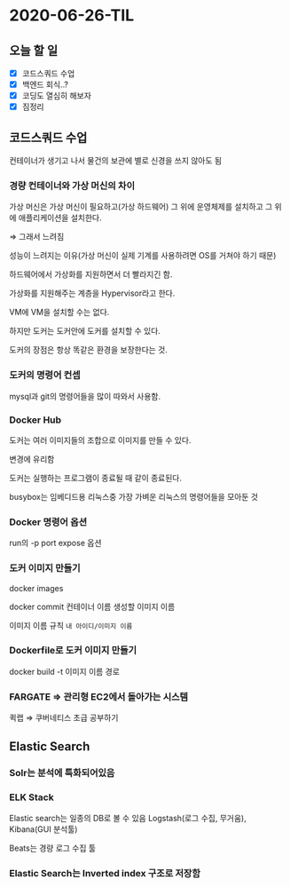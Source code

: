 # 2020-06-26-TIL

## 오늘 할 일

- [x] 코드스쿼드 수업
- [x] 백엔드 회식..?
- [x] 코딩도 열심히 해보자
- [x] 짐정리

## 코드스쿼드 수업

컨테이너가 생기고 나서 물건의 보관에 별로 신경을 쓰지 않아도 됨

### 경량 컨테이너와 가상 머신의 차이

가상 머신은 가상 머신이 필요하고(가상 하드웨어) 그 위에 운영체제를 설치하고 그 위에 애플리케이션을 설치한다.

⇒ 그래서 느려짐

성능이 느려지는 이유(가상 머신이 실제 기계를 사용하려면 OS를 거쳐야 하기 때문)

하드웨어에서 가상화를 지원하면서 더 빨라지긴 함.

가상화를 지원해주는 계층을 Hypervisor라고 한다.

VM에 VM을 설치할 수는 없다.

하지만 도커는 도커안에 도커를 설치할 수 있다.

도커의 장점은 항상 똑같은 환경을 보장한다는 것.

### 도커의 명령어 컨셉

mysql과 git의 명령어들을 많이 따와서 사용함.

### Docker Hub

도커는 여러 이미지들의 조합으로 이미지를 만들 수 있다.

변경에 유리함

도커는 실행하는 프로그램이 종료될 때 같이 종료된다.

busybox는 임베디드용 리눅스중 가장 가벼운 리눅스의 명령어들을 모아둔 것

### Docker 명령어 옵션

run의 -p port expose 옵션

### 도커 이미지 만들기

docker images

docker commit 컨테이너 이름 생성할 이미지 이름

이미지 이름 규칙 `내 아이디/이미지 이름`

### Dockerfile로 도커 이미지 만들기

docker build -t 이미지 이름 경로

### FARGATE ⇒ 관리형 EC2에서 돌아가는 시스템

퀵랩 ⇒ 쿠버네티스 초급 공부하기

## Elastic Search

### Solr는 분석에 특화되어있음

### ELK Stack

Elastic search는 일종의 DB로 볼 수 있음 Logstash(로그 수집, 무거움), Kibana(GUI 분석툴)

Beats는 경량 로그 수집 툴

### Elastic Search는 Inverted index 구조로 저장함

